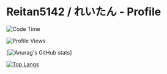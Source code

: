 # Reitan5142 / れいたん - Profile
![Code Time](http://img.shields.io/badge/Code%20Time-566%20hrs%2019%20mins-blue)

![Profile Views](http://img.shields.io/badge/Profile%20Views-1-blue)

[![Anurag's GitHub stats](https://github-readme-stats.vercel.app/api?username=reitan5142&show_icons=true)]

[![Top Langs](https://github-readme-stats.vercel.app/api/top-langs/?username=reitan5142)](https://github.com/anuraghazra/github-readme-stats)